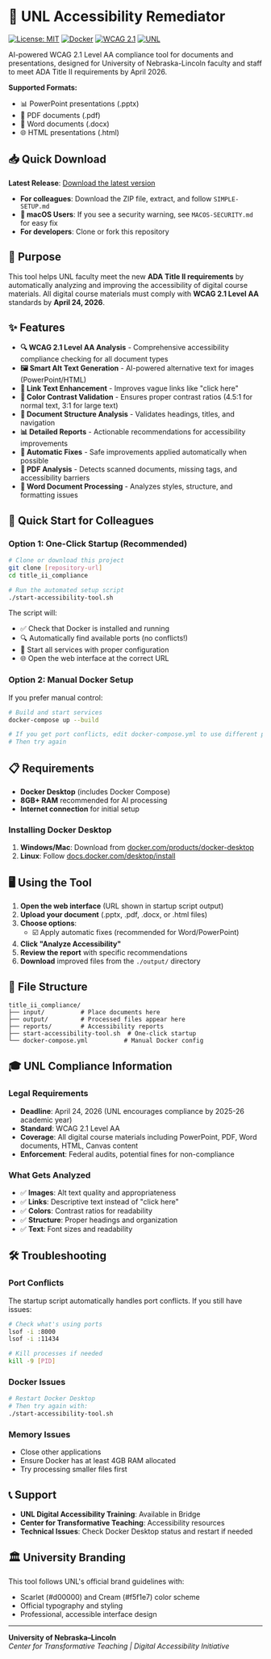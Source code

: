 # 🎯 UNL Accessibility Remediator

[![License: MIT](https://img.shields.io/badge/License-MIT-yellow.svg)](https://opensource.org/licenses/MIT)
[![Docker](https://img.shields.io/badge/Docker-Ready-blue.svg)](https://www.docker.com/)
[![WCAG 2.1](https://img.shields.io/badge/WCAG-2.1%20AA-green.svg)](https://www.w3.org/WAI/WCAG21/quickref/)
[![UNL](https://img.shields.io/badge/UNL-Accessibility-red.svg)](https://www.unl.edu)

AI-powered WCAG 2.1 Level AA compliance tool for documents and presentations, designed for University of Nebraska-Lincoln faculty and staff to meet ADA Title II requirements by April 2026.

**Supported Formats:**
- 📊 PowerPoint presentations (.pptx)
- 📄 PDF documents (.pdf) 
- 📝 Word documents (.docx)
- 🌐 HTML presentations (.html)

## 📥 Quick Download

**Latest Release**: [Download the latest version](https://github.com/chrischizinski/unl-accessibility-remediator/releases/latest)

- **For colleagues**: Download the ZIP file, extract, and follow `SIMPLE-SETUP.md`
- **🍎 macOS Users**: If you see a security warning, see `MACOS-SECURITY.md` for easy fix
- **For developers**: Clone or fork this repository

## 🎯 Purpose

This tool helps UNL faculty meet the new **ADA Title II requirements** by automatically analyzing and improving the accessibility of digital course materials. All digital course materials must comply with **WCAG 2.1 Level AA** standards by **April 24, 2026**.

## ✨ Features

- **🔍 WCAG 2.1 Level AA Analysis** - Comprehensive accessibility compliance checking for all document types
- **🖼️ Smart Alt Text Generation** - AI-powered alternative text for images (PowerPoint/HTML)
- **🔗 Link Text Enhancement** - Improves vague links like "click here"
- **🎨 Color Contrast Validation** - Ensures proper contrast ratios (4.5:1 for normal text, 3:1 for large text)
- **📝 Document Structure Analysis** - Validates headings, titles, and navigation
- **📊 Detailed Reports** - Actionable recommendations for accessibility improvements
- **🔧 Automatic Fixes** - Safe improvements applied automatically when possible
- **📄 PDF Analysis** - Detects scanned documents, missing tags, and accessibility barriers
- **📝 Word Document Processing** - Analyzes styles, structure, and formatting issues

## 🚀 Quick Start for Colleagues

### Option 1: One-Click Startup (Recommended)

```bash
# Clone or download this project
git clone [repository-url]
cd title_ii_compliance

# Run the automated setup script
./start-accessibility-tool.sh
```

The script will:
- ✅ Check that Docker is installed and running
- 🔍 Automatically find available ports (no conflicts!)
- 🚀 Start all services with proper configuration
- 🌐 Open the web interface at the correct URL

### Option 2: Manual Docker Setup

If you prefer manual control:

```bash
# Build and start services
docker-compose up --build

# If you get port conflicts, edit docker-compose.yml to use different ports
# Then try again
```

## 📋 Requirements

- **Docker Desktop** (includes Docker Compose)
- **8GB+ RAM** recommended for AI processing
- **Internet connection** for initial setup

### Installing Docker Desktop

1. **Windows/Mac**: Download from [docker.com/products/docker-desktop](https://www.docker.com/products/docker-desktop)
2. **Linux**: Follow [docs.docker.com/desktop/install](https://docs.docker.com/desktop/install/)

## 🖥️ Using the Tool

1. **Open the web interface** (URL shown in startup script output)
2. **Upload your document** (.pptx, .pdf, .docx, or .html files)
3. **Choose options**:
   - ☑️ Apply automatic fixes (recommended for Word/PowerPoint)
4. **Click "Analyze Accessibility"**
5. **Review the report** with specific recommendations
6. **Download** improved files from the `./output/` directory

## 📁 File Structure

```
title_ii_compliance/
├── input/          # Place documents here
├── output/         # Processed files appear here
├── reports/        # Accessibility reports
├── start-accessibility-tool.sh  # One-click startup
└── docker-compose.yml          # Manual Docker config
```

## 🎓 UNL Compliance Information

### Legal Requirements

- **Deadline**: April 24, 2026 (UNL encourages compliance by 2025-26 academic year)
- **Standard**: WCAG 2.1 Level AA
- **Coverage**: All digital course materials including PowerPoint, PDF, Word documents, HTML, Canvas content
- **Enforcement**: Federal audits, potential fines for non-compliance

### What Gets Analyzed

- ✅ **Images**: Alt text quality and appropriateness
- ✅ **Links**: Descriptive text instead of "click here"
- ✅ **Colors**: Contrast ratios for readability
- ✅ **Structure**: Proper headings and organization
- ✅ **Text**: Font sizes and readability

## 🛠️ Troubleshooting

### Port Conflicts
The startup script automatically handles port conflicts. If you still have issues:
```bash
# Check what's using ports
lsof -i :8000
lsof -i :11434

# Kill processes if needed
kill -9 [PID]
```

### Docker Issues
```bash
# Restart Docker Desktop
# Then try again with:
./start-accessibility-tool.sh
```

### Memory Issues
- Close other applications
- Ensure Docker has at least 4GB RAM allocated
- Try processing smaller files first

## 📞 Support

- **UNL Digital Accessibility Training**: Available in Bridge
- **Center for Transformative Teaching**: Accessibility resources
- **Technical Issues**: Check Docker Desktop status and restart if needed

## 🏛️ University Branding

This tool follows UNL's official brand guidelines with:
- Scarlet (#d00000) and Cream (#f5f1e7) color scheme
- Official typography and styling
- Professional, accessible interface design

---

**University of Nebraska–Lincoln**  
*Center for Transformative Teaching | Digital Accessibility Initiative*